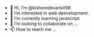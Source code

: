 - 👋 Hi, I’m @kishoredevankit98
- 👀 I’m interested in web deevelopment.
- 🌱 I’m currently learning javascript.
- 💞️ I’m looking to collaborate on ...
- 📫 How to reach me ...

<!---
kishoredevankit98/kishoredevankit98 is a ✨ special ✨ repository because its `README.md` (this file) appears on your GitHub profile.
You can click the Preview link to take a look at your changes.
--->
